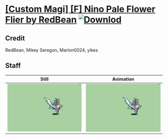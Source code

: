 # [\[Custom Magi\] \[F\] Nino Pale Flower Flier by RedBean](./) [![Downlod](https://img.shields.io/badge/Download--red?style=social&logo=github)](https://minhaskamal.github.io/DownGit/#/home?url=https://github.com/Klokinator/FE-Repo/tree/main/Battle%20Animations%2FMagi%20-%20Special%2F%5BCustom%20Magi%5D%20%5BF%5D%20Nino%20Pale%20Flower%20Flier%20by%20RedBean%2F7.%20Staff%20(yikes))

## Credit

RedBean, Mikey Seregon, Marlon0024, yikes

## Staff

| Still | Animation |
| :---: | :-------: |
| ![Staff still](./Staff_000.png) | ![Staff animation](./Staff.gif) |
